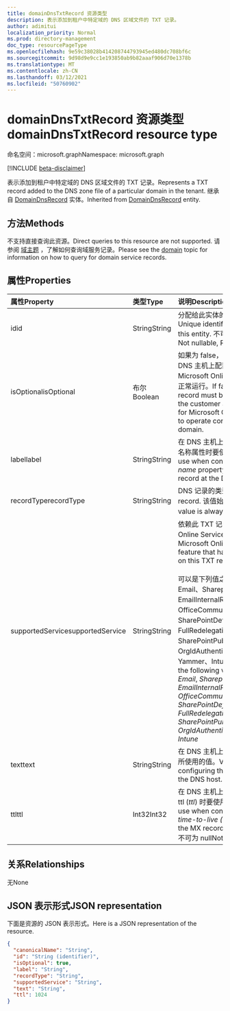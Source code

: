```yaml
---
title: domainDnsTxtRecord 资源类型
description: 表示添加到租户中特定域的 DNS 区域文件的 TXT 记录。
author: adimitui
localization_priority: Normal
ms.prod: directory-management
doc_type: resourcePageType
ms.openlocfilehash: 9e59c38028b414208744793945ed480dc708bf6c
ms.sourcegitcommit: 9d98d9e9cc1e193850ab9b82aaaf906d70e1378b
ms.translationtype: MT
ms.contentlocale: zh-CN
ms.lasthandoff: 03/12/2021
ms.locfileid: "50760902"
---
```

# <a name="domaindnstxtrecord-resource-type"></a><span data-ttu-id="cd133-103">domainDnsTxtRecord 资源类型</span><span class="sxs-lookup"><span data-stu-id="cd133-103">domainDnsTxtRecord resource type</span></span>

<span data-ttu-id="cd133-104">命名空间：microsoft.graph</span><span class="sxs-lookup"><span data-stu-id="cd133-104">Namespace: microsoft.graph</span></span>

[!INCLUDE [beta-disclaimer](../../includes/beta-disclaimer.md)]

<span data-ttu-id="cd133-105">表示添加到租户中特定域的 DNS 区域文件的 TXT 记录。</span><span class="sxs-lookup"><span data-stu-id="cd133-105">Represents a TXT record added to the DNS zone file of a particular domain in the tenant.</span></span> <span data-ttu-id="cd133-106">继承自 [DomainDnsRecord](domaindnsrecord.md) 实体。</span><span class="sxs-lookup"><span data-stu-id="cd133-106">Inherited from [DomainDnsRecord](domaindnsrecord.md) entity.</span></span>

## <a name="methods"></a><span data-ttu-id="cd133-107">方法</span><span class="sxs-lookup"><span data-stu-id="cd133-107">Methods</span></span>
<span data-ttu-id="cd133-108">不支持直接查询此资源。</span><span class="sxs-lookup"><span data-stu-id="cd133-108">Direct queries to this resource are not supported.</span></span> <span data-ttu-id="cd133-109">请参阅 [域主题](domain.md) ，了解如何查询域服务记录。</span><span class="sxs-lookup"><span data-stu-id="cd133-109">Please see the [domain](domain.md) topic for information on how to query for domain service records.</span></span>

## <a name="properties"></a><span data-ttu-id="cd133-110">属性</span><span class="sxs-lookup"><span data-stu-id="cd133-110">Properties</span></span>
| <span data-ttu-id="cd133-111">属性</span><span class="sxs-lookup"><span data-stu-id="cd133-111">Property</span></span>     | <span data-ttu-id="cd133-112">类型</span><span class="sxs-lookup"><span data-stu-id="cd133-112">Type</span></span>   |<span data-ttu-id="cd133-113">说明</span><span class="sxs-lookup"><span data-stu-id="cd133-113">Description</span></span>|
|:---------------|:--------|:----------|
|<span data-ttu-id="cd133-114">id</span><span class="sxs-lookup"><span data-stu-id="cd133-114">id</span></span>|<span data-ttu-id="cd133-115">String</span><span class="sxs-lookup"><span data-stu-id="cd133-115">String</span></span>| <span data-ttu-id="cd133-116">分配给此实体的唯一标识符。</span><span class="sxs-lookup"><span data-stu-id="cd133-116">Unique identifier assigned to this entity.</span></span> <span data-ttu-id="cd133-117">不可为空，只读。</span><span class="sxs-lookup"><span data-stu-id="cd133-117">Not nullable, Read-only.</span></span> |
|<span data-ttu-id="cd133-118">isOptional</span><span class="sxs-lookup"><span data-stu-id="cd133-118">isOptional</span></span>|<span data-ttu-id="cd133-119">布尔</span><span class="sxs-lookup"><span data-stu-id="cd133-119">Boolean</span></span>| <span data-ttu-id="cd133-120">如果为 false，则客户必须在 DNS 主机上配置 TXT 记录，Microsoft Online Services该域正常运行。</span><span class="sxs-lookup"><span data-stu-id="cd133-120">If false, the TXT record must be configured by the customer at the DNS host for Microsoft Online Services to operate correctly with the domain.</span></span> |
|<span data-ttu-id="cd133-121">label</span><span class="sxs-lookup"><span data-stu-id="cd133-121">label</span></span>|<span data-ttu-id="cd133-122">String</span><span class="sxs-lookup"><span data-stu-id="cd133-122">String</span></span>| <span data-ttu-id="cd133-123">在 DNS 主机上配置TXT 记录的名称属性时要使用的值。</span><span class="sxs-lookup"><span data-stu-id="cd133-123">Value to use when configuring the *name* property of the TXT record at the DNS host.</span></span>|
|<span data-ttu-id="cd133-124">recordType</span><span class="sxs-lookup"><span data-stu-id="cd133-124">recordType</span></span>|<span data-ttu-id="cd133-125">String</span><span class="sxs-lookup"><span data-stu-id="cd133-125">String</span></span>| <span data-ttu-id="cd133-126">DNS 记录的类型。</span><span class="sxs-lookup"><span data-stu-id="cd133-126">Type of DNS record.</span></span> <span data-ttu-id="cd133-127">该值始终为 *Txt*。</span><span class="sxs-lookup"><span data-stu-id="cd133-127">The value is always *Txt*.</span></span> <span data-ttu-id="cd133-128">键</span><span class="sxs-lookup"><span data-stu-id="cd133-128">Key</span></span> |
|<span data-ttu-id="cd133-129">supportedService</span><span class="sxs-lookup"><span data-stu-id="cd133-129">supportedService</span></span>|<span data-ttu-id="cd133-130">String</span><span class="sxs-lookup"><span data-stu-id="cd133-130">String</span></span>| <span data-ttu-id="cd133-131">依赖此 TXT 记录的 Microsoft Online Service 或功能。</span><span class="sxs-lookup"><span data-stu-id="cd133-131">Microsoft Online Service or feature that has a dependency on this TXT record.</span></span></br></br><span data-ttu-id="cd133-132">可以是下列值之一：null、Email、Sharepoint、EmailInternalRelayOnly、OfficeCommunicationsOnline、SharePointDefaultDomain、FullRedelegation、SharePointPublic、OrgIdAuthentication、Yammer、Intune           </span><span class="sxs-lookup"><span data-stu-id="cd133-132">Can be one of the following values: **null**, *Email*, *Sharepoint*, *EmailInternalRelayOnly*, *OfficeCommunicationsOnline*, *SharePointDefaultDomain*, *FullRedelegation*, *SharePointPublic*, *OrgIdAuthentication*, *Yammer*, *Intune*</span></span> |
|<span data-ttu-id="cd133-133">text</span><span class="sxs-lookup"><span data-stu-id="cd133-133">text</span></span>|<span data-ttu-id="cd133-134">String</span><span class="sxs-lookup"><span data-stu-id="cd133-134">String</span></span>| <span data-ttu-id="cd133-135">在 DNS 主机上配置 *文本* 属性时所使用的值。</span><span class="sxs-lookup"><span data-stu-id="cd133-135">Value used when configuring the *text* property at the DNS host.</span></span> |
|<span data-ttu-id="cd133-136">ttl</span><span class="sxs-lookup"><span data-stu-id="cd133-136">ttl</span></span>|<span data-ttu-id="cd133-137">Int32</span><span class="sxs-lookup"><span data-stu-id="cd133-137">Int32</span></span>| <span data-ttu-id="cd133-138">在 DNS 主机上配置 MX 记录的 ttl (*ttl*) 时要使用的值。</span><span class="sxs-lookup"><span data-stu-id="cd133-138">Value to use when configuring the *time-to-live (ttl)* property of the MX record at the DNS host.</span></span> <span data-ttu-id="cd133-139">不可为 null</span><span class="sxs-lookup"><span data-stu-id="cd133-139">Not nullable</span></span> |

## <a name="relationships"></a><span data-ttu-id="cd133-140">关系</span><span class="sxs-lookup"><span data-stu-id="cd133-140">Relationships</span></span>
<span data-ttu-id="cd133-141">无</span><span class="sxs-lookup"><span data-stu-id="cd133-141">None</span></span>


## <a name="json-representation"></a><span data-ttu-id="cd133-142">JSON 表示形式</span><span class="sxs-lookup"><span data-stu-id="cd133-142">JSON representation</span></span>
<span data-ttu-id="cd133-143">下面是资源的 JSON 表示形式。</span><span class="sxs-lookup"><span data-stu-id="cd133-143">Here is a JSON representation of the resource.</span></span>

<!-- {
  "blockType": "resource",
  "optionalProperties": [

  ],
  "@odata.type": "microsoft.graph.domainDnsTxtRecord"
}-->

```json
{
  "canonicalName": "String",
  "id": "String (identifier)",
  "isOptional": true,
  "label": "String",
  "recordType": "String",
  "supportedService": "String",
  "text": "String",
  "ttl": 1024
}

```

<!-- uuid: 8fcb5dbc-d5aa-4681-8e31-b001d5168d79
2015-10-25 14:57:30 UTC -->
<!--
{
  "type": "#page.annotation",
  "description": "domainDnsTxtRecord resource",
  "keywords": "",
  "section": "documentation",
  "tocPath": "",
  "suppressions": []
}
-->


